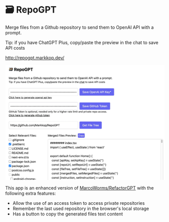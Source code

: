 # 🗃️ RepoGPT

Merge files from a Github repository to send them to OpenAI API with a prompt.

Tip: if you have ChatGPT Plus, copy/paste the preview in the chat to save API costs

http://repogpt.markkop.dev/

![Demo](/public/demo.jpeg)

This app is an enhanced version of [MarcoWorms/RefactorGPT](https://github.com/MarcoWorms/RefactorGPT) with the following extra features:

- Allow the use of an access token to access private repositories
- Remember the last used repository in the browser's local storage
- Has a button to copy the generated files text content
